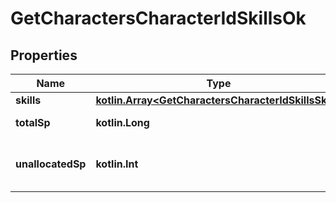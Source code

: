 
# GetCharactersCharacterIdSkillsOk

## Properties
Name | Type | Description | Notes
------------ | ------------- | ------------- | -------------
**skills** | [**kotlin.Array&lt;GetCharactersCharacterIdSkillsSkill&gt;**](GetCharactersCharacterIdSkillsSkill.md) | skills array | 
**totalSp** | **kotlin.Long** | total_sp integer | 
**unallocatedSp** | **kotlin.Int** | Skill points available to be assigned |  [optional]



